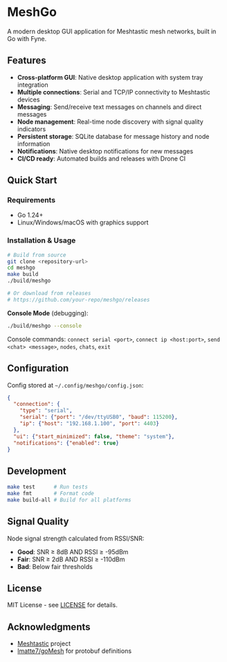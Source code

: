 # MeshGo

A modern desktop GUI application for Meshtastic mesh networks, built in Go with Fyne.

## Features

- **Cross-platform GUI**: Native desktop application with system tray integration
- **Multiple connections**: Serial and TCP/IP connectivity to Meshtastic devices  
- **Messaging**: Send/receive text messages on channels and direct messages
- **Node management**: Real-time node discovery with signal quality indicators
- **Persistent storage**: SQLite database for message history and node information
- **Notifications**: Native desktop notifications for new messages
- **CI/CD ready**: Automated builds and releases with Drone CI

## Quick Start

### Requirements
- Go 1.24+
- Linux/Windows/macOS with graphics support

### Installation & Usage

```bash
# Build from source
git clone <repository-url>
cd meshgo
make build
./build/meshgo

# Or download from releases
# https://github.com/your-repo/meshgo/releases
```

**Console Mode** (debugging):
```bash
./build/meshgo --console
```

Console commands: `connect serial <port>`, `connect ip <host:port>`, `send <chat> <message>`, `nodes`, `chats`, `exit`

## Configuration

Config stored at `~/.config/meshgo/config.json`:

```json
{
  "connection": {
    "type": "serial",
    "serial": {"port": "/dev/ttyUSB0", "baud": 115200},
    "ip": {"host": "192.168.1.100", "port": 4403}
  },
  "ui": {"start_minimized": false, "theme": "system"},
  "notifications": {"enabled": true}
}
```

## Development

```bash
make test      # Run tests
make fmt       # Format code
make build-all # Build for all platforms
```

## Signal Quality

Node signal strength calculated from RSSI/SNR:
- **Good**: SNR ≥ 8dB AND RSSI ≥ -95dBm  
- **Fair**: SNR ≥ 2dB AND RSSI ≥ -110dBm
- **Bad**: Below fair thresholds

## License

MIT License - see [LICENSE](LICENSE) for details.

## Acknowledgments

- [Meshtastic](https://meshtastic.org/) project
- [lmatte7/goMesh](https://github.com/lmatte7/goMesh) for protobuf definitions